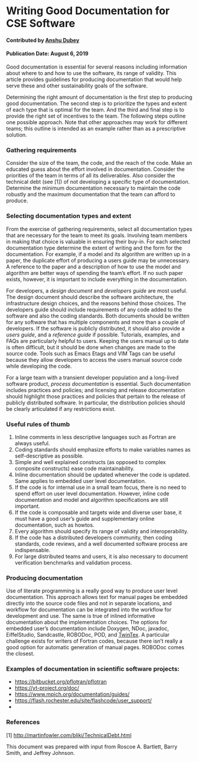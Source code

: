 # Writing Good Documentation for CSE Software

#### Contributed by [Anshu Dubey](https://github.com/adubey64)

#### Publication Date: August 6, 2019

<!-- deck text start -->
Good documentation is essential for several reasons including information about where to and how to use the software, its range of validity. This article provides guidelines for producing documentation that would help serve these and other sustainability goals of the software.
<!-- deck text end -->

Determining the right amount of documentation is the first step to producing good documentation. The second step is to prioritize the types and extent of each type that is optimal for the team. And the third and final step is to provide the right set of incentives to the team. The following steps outline one possible approach. Note that other approaches may work for different teams; this outline is intended as an example rather than as a prescriptive solution. 

### Gathering requirements
Consider the size of the team, the code, and the reach of the code. Make an educated guess about the effort involved in documentation. Consider the priorities of the team in terms of all its deliverables. Also consider the technical debt (see [1]) of not developing a specific type of documentation. Determine the minimum documentation necessary to maintain the code robustly and the maximum documentation that the team can afford to produce.

### Selecting documentation types and extent
From the exercise of gathering requirements, select all documentation types that are necessary for the team to meet its goals. Involving team members in making that choice is valuable in ensuring their buy-in. For each selected documentation type determine the extent of writing and the form for the documentation. For example, if a model and its algorithm are written up in a paper, the duplicate effort of producing a users guide may be unnecessary. A reference to the paper and a description of how to use the model and algorithm are better ways of spending the team’s effort. If no such paper exists,
however, it is important to include everything in the documentation. 

For developers, a *design document* and *developers guide* are most useful. The design document should describe the software architecture, the infrastructure design choices, and the reasons behind those choices. The developers guide should include requirements of any code added to the software and also the coding standards. Both documents should be written for any software that has multiple components and more than a couple of developers. If the software is publicly distributed, it should also provide a *users guide*, and a *reference guide* if possible. Tutorials, examples, and FAQs are particularly helpful to users. Keeping the users manual up to date is often difficult, but it should be done when changes are made to the source code. Tools such as Emacs Etags and VIM Tags can be useful because they allow developers to access the users manual source code while developing the code.

For a large team with a transient developer population and a long-lived software product, *process documentation* is essential. Such documentation includes practices and policies; and licensing and release documentation should highlight those practices and policies that pertain to the release of publicly distributed software. In particular, the distribution policies should be clearly articulated if any restrictions exist.

### Useful rules of thumb
1. Inline comments in less descriptive languages such as Fortran are always useful.
2. Coding standards should emphasize efforts to make variables names as self-descriptive as possible.
3. Simple and well explained constructs (as opposed to complex composite constructs) ease code maintainability.
4. Inline documentation should be updated whenever the code is updated. Same applies to embedded user level documentation.
5. If the code is for internal use in a small team focus, there is no need to spend effort on user level documentation. However, inline code documentation and model and algorithm specifications are still important.
6. If the code is composable and targets wide and diverse user base, it must have a good user’s guide and supplementary online documentation, such as howtos.
7. Every algorithm should specify its range of validity and interoperability.
8. If the code has a distributed developers community, then coding standards, code reviews, and a well documented software process are indispensable.
9. For large distributed teams and users, it is also necessary to document verification benchmarks and validation process.

### Producing documentation
Use of literate programming is a really good way to produce user level documentation. This approach allows text for manual pages be embedded directly into the source code files and not in separate locations, and workflow for documentation can be integrated into the workflow for development and use. The same is true of inlined informative documentation about the implementation choices. The options for embedded user’s documentation include Doxygen, NDoc, javadoc, EiffelStudio, Sandcastle, ROBODoc, POD, and [TwinTex](https://en.wikipedia.org/wiki/TwinText). A particular challenge exists for writers of Fortran codes, because there isn’t really a good option for automatic generation of manual pages. ROBODoc comes the closest.

### Examples of documentation in scientific software projects:
* https://bitbucket.org/pflotran/pflotran
* https://yt-project.org/doc/
* https://www.mpich.org/documentation/guides/
* https://flash.rochester.edu/site/flashcode/user_support/
* 
### References
[1] http://martinfowler.com/bliki/TechnicalDebt.html

This document was prepared with input from Roscoe A. Bartlett, Barry Smith, and Jeffrey Johnson.

<!---
Publish: yes
Pinned: no
Topics: Documentation
Track: how to
--->

